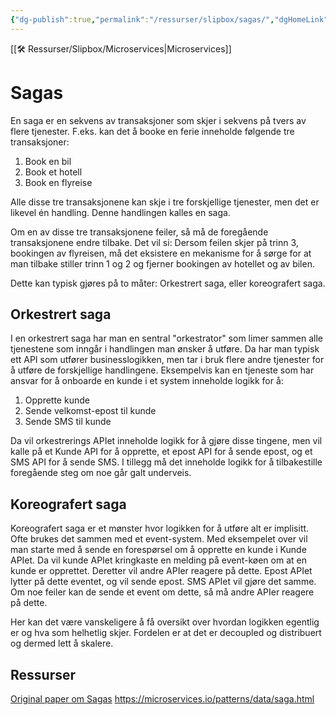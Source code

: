 ```yaml
---
{"dg-publish":true,"permalink":"/ressurser/slipbox/sagas/","dgHomeLink":true,"dgPassFrontmatter":false}
---
```


[[🛠 Ressurser/Slipbox/Microservices|Microservices]]

# Sagas

En saga er en sekvens av transaksjoner som skjer i sekvens på tvers av flere tjenester. F.eks. kan det å booke en ferie inneholde følgende tre transaksjoner:
1. Book en bil
2. Book et hotell
3. Book en flyreise

Alle disse tre transaksjonene kan skje i tre forskjellige tjenester, men det er likevel én handling. Denne handlingen kalles en saga. 

Om en av disse tre transaksjonene feiler, så må de foregående transaksjonene endre tilbake. Det vil si: Dersom feilen skjer på trinn 3, bookingen av flyreisen, må det eksistere en mekanisme for å sørge for at man tilbake stiller trinn 1 og 2 og fjerner bookingen av hotellet og av bilen.

Dette kan typisk gjøres på to måter: Orkestrert saga, eller koreografert saga.

## Orkestrert saga
I en orkestrert saga har man en sentral "orkestrator" som limer sammen alle tjenestene som inngår i handlingen man ønsker å utføre. Da har man typisk ett API som utfører businesslogikken, men tar i bruk flere andre tjenester for å utføre de forskjellige handlingene. Eksempelvis kan en tjeneste som har ansvar for å onboarde en kunde i et system inneholde logikk for å:
1. Opprette kunde
2. Sende velkomst-epost til kunde
3. Sende SMS til kunde

Da vil orkestrerings APIet inneholde logikk for å gjøre disse tingene, men vil kalle på et Kunde API for å opprette, et epost API for å sende epost, og et SMS API for å sende SMS. I tillegg må det inneholde logikk for å tilbakestille foregående steg om noe går galt underveis.


## Koreografert saga
Koreografert saga er et mønster hvor logikken for å utføre alt er implisitt. Ofte brukes det sammen med et event-system. Med eksempelet over vil man starte med å sende en forespørsel om å opprette en kunde i Kunde APIet. Da vil kunde APIet kringkaste en melding på event-køen om at en kunde er opprettet. Deretter vil andre APIer reagere på dette. Epost APIet lytter på dette eventet, og vil sende epost. SMS APIet vil gjøre det samme. Om noe feiler kan de sende et event om dette, så må andre APIer reagere på dette.

Her kan det være vanskeligere å få oversikt over hvordan logikken egentlig er og hva som helhetlig skjer. Fordelen er at det er decoupled og distribuert og dermed lett å skalere.

## Ressurser
[Original paper om Sagas](https://www.cs.cornell.edu/andru/cs711/2002fa/reading/sagas.pdf)
https://microservices.io/patterns/data/saga.html

